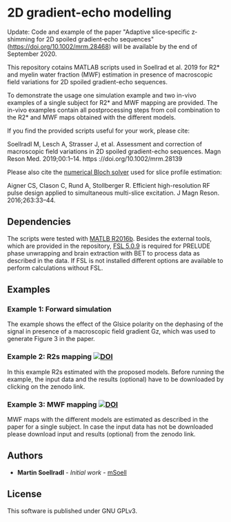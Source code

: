 # 2D gradient-echo modelling 

Update: Code and example of the paper "Adaptive slice‐specific z‐shimming for 2D spoiled gradient‐echo sequences" (https://doi.org/10.1002/mrm.28468) will be available by the end of September 2020. 

This repository cotains MATLAB scripts used in Soellrad et al. 2019 for R2* and myelin water fraction (MWF) estimation in presence of macroscopic field variations for 2D spoiled gradient-echo sequences. 

To demonstrate the usage one simulation example and two in-vivo examples of a single subject for R2* and MWF mapping are provided. The in-vivo examples contain all postprocessing steps from coil combination to the R2* and MWF maps obtained with the different models. 

If you find the provided scripts useful for your work, please cite: 

Soellradl M, Lesch A, Strasser J, et al. 
  Assessment and correction of macroscopic field variations in 2D spoiled gradient-echo sequences. Magn Reson Med. 2019;00:1–14.
  https ://doi.org/10.1002/mrm.28139

Please also cite the [numerical Bloch solver](https://github.com/IMTtugraz/rfcontrol) used for slice profile estimation:

Aigner CS, Clason C, Rund A, Stollberger R. 
  Efficient high-resolution RF pulse design applied to simultaneous multi-slice excitation.
  J Magn Reson. 2016;263:33–44.



## Dependencies 

The scripts were tested with [MATLB R2016b](https://www.matlab.com). Besides the external tools, which are provided in the repository, [FSL 5.0.9](https://fsl.fmrib.ox.ac.uk/fsl/fslwiki) is required for PRELUDE phase unwrapping and brain extraction with BET to process data as described in the data. If FSL is not installed different options are available to perform calculations without FSL.   

## Examples

### Example 1: Forward simulation
The example shows the effect of the Glsice polarity on the dephasing of the signal in presence of a macroscopic field gradient Gz, which was used to generate Figure 3 in the paper. 

### Example 2: R2s mapping <a href="https://doi.org/10.5281/zenodo.3600319"><img src="https://zenodo.org/badge/DOI/10.5281/zenodo.3600319.svg" alt="DOI"></a>
In this example R2s estimated with the proposed models. Before running the example, the input data and the results (optional) have to be downloaded by clicking on the zenodo link. 

### Example 3: MWF mapping <a href="https://doi.org/10.5281/zenodo.3600319"><img src="https://zenodo.org/badge/DOI/10.5281/zenodo.3600319.svg" alt="DOI"></a>

MWF maps with the different models are estimated as described in the paper for a single subject. In case the input data has not be downloaded please download input and results (optional) from the zenodo link. 

## Authors

* **Martin Soellradl** - *Initial work* - [mSoell](https://github.com/mSoell)


## License

This software is published under GNU GPLv3. 



